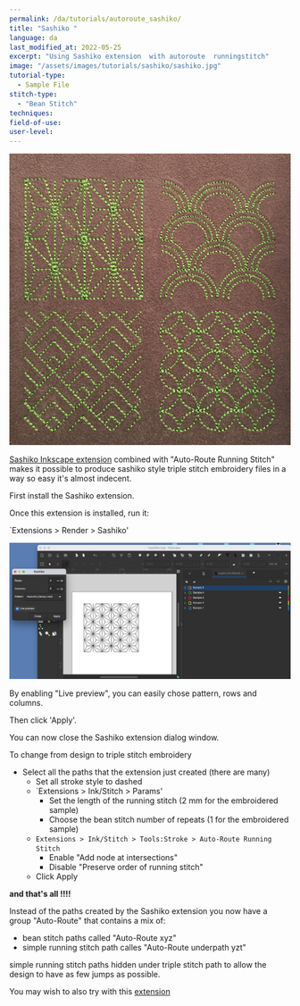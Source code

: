 ```yaml
---
permalink: /da/tutorials/autoroute_sashiko/
title: "Sashiko "
language: da
last_modified_at: 2022-05-25
excerpt: "Using Sashiko extension  with autoroute  runningstitch"
image: "/assets/images/tutorials/sashiko/sashiko.jpg"
tutorial-type:
  - Sample File
stitch-type:
  - "Bean Stitch"
techniques:
field-of-use:
user-level: 
---
```



![Sample](/assets/images/tutorials/sashiko/sashiko.jpg)


[Sashiko Inkscape extension](https://inkscape.org/~FractalLotus/%E2%98%85sashiko-stitching-patterns) combined with "Auto-Route Running Stitch"  
makes it possible to produce sashiko style triple stitch embroidery files in a way so easy it's almost indecent.

First install the Sashiko extension.

Once this extension is installed, run it:


`Extensions > Render > Sashiko' 

![ScreeShot](/assets/images/tutorials/sashiko/Sashiko1-en.jpg)

By enabling "Live preview", you can easily chose pattern, rows and columns.

Then click 'Apply'.

You can now close the Sashiko extension dialog window.

To change from design to triple stitch embroidery
* Select all the paths that the extension just created (there are many)
  * Set all stroke style to dashed
  * `Extensions > Ink/Stitch > Params'
    * Set the length of the running stitch (2 mm for the embroidered sample)
     * Choose the bean stitch number of repeats (1 for the embroidered sample)
  * `Extensions > Ink/Stitch > Tools:Stroke > Auto-Route Running Stitch`
    * Enable "Add node at intersections"
    * Disable "Preserve order of running stitch"
   * Click Apply

**and that's all !!!!**

Instead of the paths created by the Sashiko extension you now have a group  "Auto-Route" that contains a mix of:
* bean stitch paths called  "Auto-Route xyz"
* simple running stitch path  calles "Auto-Route underpath yzt" 

simple running stitch  paths hidden under triple stitch path to allow the design to have as few jumps as possible.


You may wish to also try with this [extension](https://tesselace.com/tools/inkscape-extension/)



 

